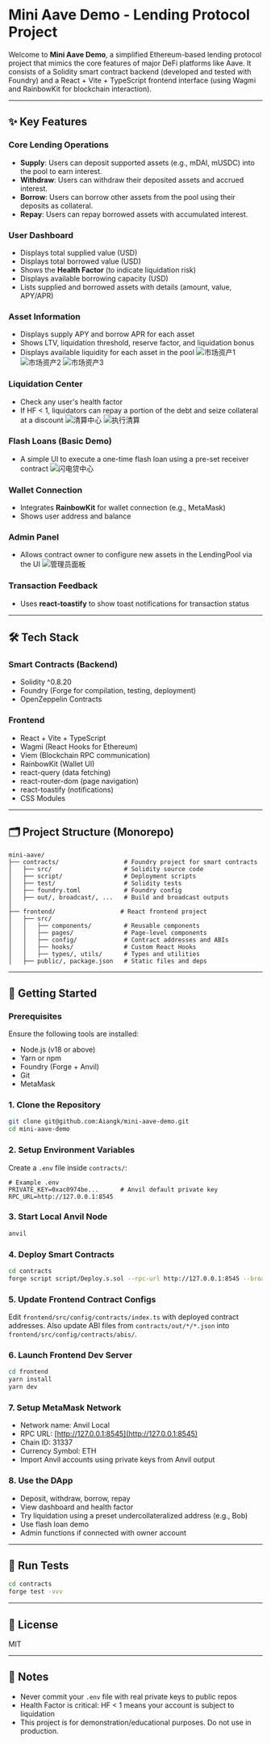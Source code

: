 # Mini Aave Demo - Lending Protocol Project

Welcome to **Mini Aave Demo**, a simplified Ethereum-based lending protocol project that mimics the core features of major DeFi platforms like Aave. It consists of a Solidity smart contract backend (developed and tested with Foundry) and a React + Vite + TypeScript frontend interface (using Wagmi and RainbowKit for blockchain interaction).

---

## ✨ Key Features

### Core Lending Operations

* **Supply**: Users can deposit supported assets (e.g., mDAI, mUSDC) into the pool to earn interest.
* **Withdraw**: Users can withdraw their deposited assets and accrued interest.
* **Borrow**: Users can borrow other assets from the pool using their deposits as collateral.
* **Repay**: Users can repay borrowed assets with accumulated interest.

### User Dashboard

* Displays total supplied value (USD)
* Displays total borrowed value (USD)
* Shows the **Health Factor** (to indicate liquidation risk)
* Displays available borrowing capacity (USD)
* Lists supplied and borrowed assets with details (amount, value, APY/APR)

### Asset Information

* Displays supply APY and borrow APR for each asset
* Shows LTV, liquidation threshold, reserve factor, and liquidation bonus
* Displays available liquidity for each asset in the pool
![市场资产1](./frontend/src/assets/screnshot/市场资产1.png)
![市场资产2](./frontend/src/assets/screnshot/市场资产2.png)
![市场资产3](./frontend/src/assets/screnshot/市场资产3.png)


### Liquidation Center

* Check any user's health factor
* If HF < 1, liquidators can repay a portion of the debt and seize collateral at a discount
![清算中心](./frontend/src/assets/screnshot/清算中心.png)
![执行清算](./frontend/src/assets/screnshot/执行清算.png)

### Flash Loans (Basic Demo)

* A simple UI to execute a one-time flash loan using a pre-set receiver contract
![闪电贷中心](./frontend/src/assets/screnshot/闪电贷中心.png)

### Wallet Connection

* Integrates **RainbowKit** for wallet connection (e.g., MetaMask)
* Shows user address and balance

### Admin Panel

* Allows contract owner to configure new assets in the LendingPool via the UI
![管理员面板](./frontend/src/assets/screnshot/管理员面板.png)

### Transaction Feedback

* Uses **react-toastify** to show toast notifications for transaction status
---

## 🛠️ Tech Stack

### Smart Contracts (Backend)

* Solidity ^0.8.20
* Foundry (Forge for compilation, testing, deployment)
* OpenZeppelin Contracts

### Frontend

* React + Vite + TypeScript
* Wagmi (React Hooks for Ethereum)
* Viem (Blockchain RPC communication)
* RainbowKit (Wallet UI)
* react-query (data fetching)
* react-router-dom (page navigation)
* react-toastify (notifications)
* CSS Modules

---

## 🗂️ Project Structure (Monorepo)

```
mini-aave/
├── contracts/                  # Foundry project for smart contracts
│   ├── src/                    # Solidity source code
│   ├── script/                 # Deployment scripts
│   ├── test/                   # Solidity tests
│   ├── foundry.toml            # Foundry config
│   ├── out/, broadcast/, ...   # Build and broadcast outputs
│
├── frontend/                  # React frontend project
│   ├── src/
│   │   ├── components/         # Reusable components
│   │   ├── pages/              # Page-level components
│   │   ├── config/             # Contract addresses and ABIs
│   │   ├── hooks/              # Custom React Hooks
│   │   ├── types/, utils/      # Types and utilities
│   ├── public/, package.json   # Static files and deps
```

---

## 🚀 Getting Started

### Prerequisites

Ensure the following tools are installed:

* Node.js (v18 or above)
* Yarn or npm
* Foundry (Forge + Anvil)
* Git
* MetaMask

### 1. Clone the Repository

```bash
git clone git@github.com:Aiangk/mini-aave-demo.git
cd mini-aave-demo
```

### 2. Setup Environment Variables

Create a `.env` file inside `contracts/`:

```env
# Example .env
PRIVATE_KEY=0xac0974be...      # Anvil default private key
RPC_URL=http://127.0.0.1:8545
```

### 3. Start Local Anvil Node

```bash
anvil
```

### 4. Deploy Smart Contracts

```bash
cd contracts
forge script script/Deploy.s.sol --rpc-url http://127.0.0.1:8545 --broadcast -vvvv
```

### 5. Update Frontend Contract Configs

Edit `frontend/src/config/contracts/index.ts` with deployed contract addresses.
Also update ABI files from `contracts/out/*/*.json` into `frontend/src/config/contracts/abis/`.

### 6. Launch Frontend Dev Server

```bash
cd frontend
yarn install
yarn dev
```

### 7. Setup MetaMask Network

* Network name: Anvil Local
* RPC URL: [http://127.0.0.1:8545](http://127.0.0.1:8545)
* Chain ID: 31337
* Currency Symbol: ETH
* Import Anvil accounts using private keys from Anvil output

### 8. Use the DApp

* Deposit, withdraw, borrow, repay
* View dashboard and health factor
* Try liquidation using a preset undercollateralized address (e.g., Bob)
* Use flash loan demo
* Admin functions if connected with owner account

---

## 🧪 Run Tests

```bash
cd contracts
forge test -vvv
```

---

## 📘 License

MIT

---

## 📌 Notes

* Never commit your `.env` file with real private keys to public repos
* Health Factor is critical: HF < 1 means your account is subject to liquidation
* This project is for demonstration/educational purposes. Do not use in production.
